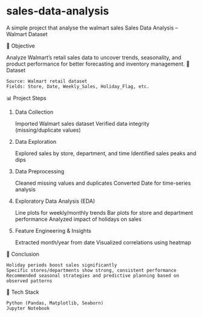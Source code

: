 # sales-data-analysis
A simple project that analyse the walmart sales 
Sales Data Analysis – Walmart Dataset


📌 Objective

Analyze Walmart’s retail sales data to uncover trends, seasonality, and product performance for better forecasting and inventory management.
📂 Dataset

    Source: Walmart retail dataset
    Fields: Store, Date, Weekly_Sales, Holiday_Flag, etc.

📊 Project Steps
1. Data Collection

    Imported Walmart sales dataset
    Verified data integrity (missing/duplicate values)

2. Data Exploration

    Explored sales by store, department, and time
    Identified sales peaks and dips

3. Data Preprocessing

    Cleaned missing values and duplicates
    Converted Date for time-series analysis

4. Exploratory Data Analysis (EDA)

    Line plots for weekly/monthly trends
    Bar plots for store and department performance
    Analyzed impact of holidays on sales

5. Feature Engineering & Insights

    Extracted month/year from date
    Visualized correlations using heatmap

📌 Conclusion

    Holiday periods boost sales significantly
    Specific stores/departments show strong, consistent performance
    Recommended seasonal strategies and predictive planning based on observed patterns

🧠 Tech Stack

    Python (Pandas, Matplotlib, Seaborn)
    Jupyter Notebook
